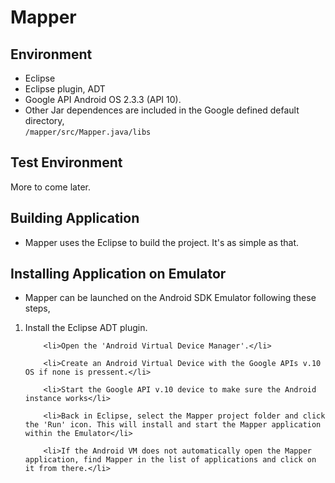 Mapper
======


Environment
-----------
* Eclipse  
* Eclipse plugin, ADT  
* Google API Android OS 2.3.3 (API 10).  
* Other Jar dependences are included in the Google defined default directory,  
<code>/mapper/src/Mapper.java/libs</code>  
  

Test Environment  
----------------  
More to come later.  
  
Building Application  
--------------------  
* Mapper uses the Eclipse to build the project. It's as simple as that.  
  
  
Installing Application on Emulator  
----------------------------------  
* Mapper can be launched on the Android SDK Emulator following these steps,  
  
<ol>
		<li>Install the Eclipse ADT plugin.</li> 

		<li>Open the 'Android Virtual Device Manager'.</li>  
		
		<li>Create an Android Virtual Device with the Google APIs v.10 OS if none is pressent.</li>  
  
		<li>Start the Google API v.10 device to make sure the Android instance works</li>  
  		
  		<li>Back in Eclipse, select the Mapper project folder and click the 'Run' icon. This will install and start the Mapper application within the Emulator</li>
		  
		<li>If the Android VM does not automatically open the Mapper application, find Mapper in the list of applications and click on it from there.</li>  
</ol>